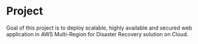 # Project

Goal of this project is to deploy scalable, highly available and 
secured web application in AWS Multi-Region for Disaster Recovery solution on Cloud.

